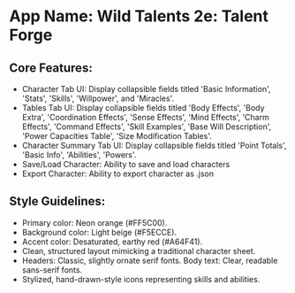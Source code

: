# **App Name**: Wild Talents 2e: Talent Forge

## Core Features:

- Character Tab UI: Display collapsible fields titled 'Basic Information', 'Stats', 'Skills', 'Willpower', and 'Miracles'.
- Tables Tab UI: Display collapsible fields titled 'Body Effects', 'Body Extra', 'Coordination Effects', 'Sense Effects', 'Mind Effects', 'Charm Effects', 'Command Effects', 'Skill Examples', 'Base Will Description', 'Power Capacities Table', 'Size Modification Tables'.
- Character Summary Tab UI: Display collapsible fields titled 'Point Totals', 'Basic Info', 'Abilities', 'Powers'.
- Save/Load Character: Ability to save and load characters
- Export Character: Ability to export character as .json

## Style Guidelines:

- Primary color: Neon orange (#FF5C00).
- Background color: Light beige (#F5ECCE).
- Accent color: Desaturated, earthy red (#A64F41).
- Clean, structured layout mimicking a traditional character sheet.
- Headers: Classic, slightly ornate serif fonts. Body text: Clear, readable sans-serif fonts.
- Stylized, hand-drawn-style icons representing skills and abilities.